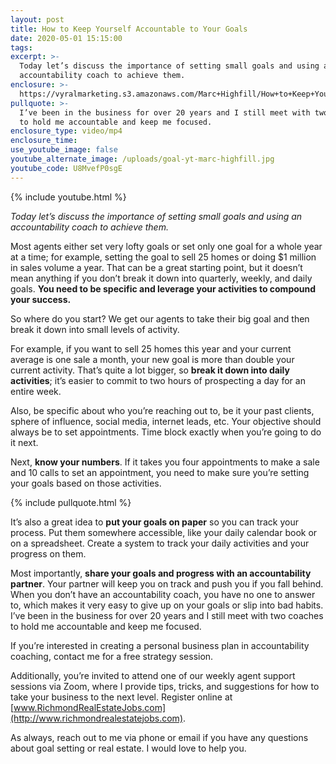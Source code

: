 ```yaml
---
layout: post
title: How to Keep Yourself Accountable to Your Goals
date: 2020-05-01 15:15:00
tags:
excerpt: >-
  Today let’s discuss the importance of setting small goals and using an
  accountability coach to achieve them.
enclosure: >-
  https://vyralmarketing.s3.amazonaws.com/Marc+Highfill/How+to+Keep+Yourself+Accountable+to+Your+Goals.mp4
pullquote: >-
  I’ve been in the business for over 20 years and I still meet with two coaches
  to hold me accountable and keep me focused.
enclosure_type: video/mp4
enclosure_time:
use_youtube_image: false
youtube_alternate_image: /uploads/goal-yt-marc-highfill.jpg
youtube_code: U8MvefP0sgE
---
```


{% include youtube.html %}

*Today let’s discuss the importance of setting small goals and using an accountability coach to achieve them.*

Most agents either set very lofty goals or set only one goal for a whole year at a time; for example, setting the goal to sell 25 homes or doing $1 million in sales volume a year. That can be a great starting point, but it doesn’t mean anything if you don’t break it down into quarterly, weekly, and daily goals. **You need to be specific and leverage your activities to compound your success.**

So where do you start? We get our agents to take their big goal and then break it down into small levels of activity.&nbsp;

For example, if you want to sell 25 homes this year and your current average is one sale a month, your new goal is more than double your current activity. That’s quite a lot bigger, so **break it down into daily activities**; it’s easier to commit to two hours of prospecting a day for an entire week.

Also, be specific about who you’re reaching out to, be it your past clients, sphere of influence, social media, internet leads, etc. Your objective should always be to set appointments. Time block exactly when you’re going to do it next.

Next, **know your numbers**. If it takes you four appointments to make a sale and 10 calls to set an appointment, you need to make sure you’re setting your goals based on those activities.

{% include pullquote.html %}

It’s also a great idea to **put your goals on paper** so you can track your process. Put them somewhere accessible, like your daily calendar book or on a spreadsheet. Create a system to track your daily activities and your progress on them.

Most importantly, **share your goals and progress with an accountability partner**. Your partner will keep you on track and push you if you fall behind. When you don’t have an accountability coach, you have no one to answer to, which makes it very easy to give up on your goals or slip into bad habits. I’ve been in the business for over 20 years and I still meet with two coaches to hold me accountable and keep me focused.

If you’re interested in creating a personal business plan in accountability coaching, contact me for a free strategy session.

Additionally, you’re invited to attend one of our weekly agent support sessions via Zoom, where I provide tips, tricks, and suggestions for how to take your business to the next level. Register online at [www.RichmondRealEstateJobs.com](http://www.richmondrealestatejobs.com).&nbsp;

As always, reach out to me via phone or email if you have any questions about goal setting or real estate. I would love to help you.

